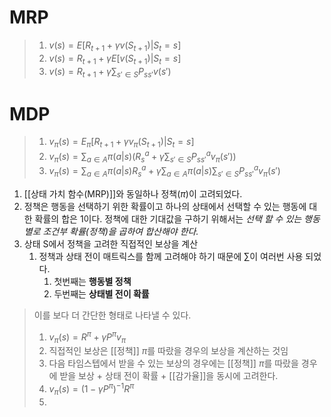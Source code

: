 # MRP
> 1. $v(s) = E[R_{t+1} + \gamma v(S_{t+1}) | S_t = s]$
> 2. $v(s) = R_{t+1} + \gamma E[v(S_{t+1})|S_t = s]$
> 3. $v(s) = R_{t+1} + \gamma\sum_{s' \in S}P_{ss'}v(s')$
# MDP
> 1. $v_{\pi}(s) = E_{\pi}[R_{t+1} + \gamma v_{\pi}(S_{t+1}) | S_t = s]$
> 2. $v_{\pi}(s) = \sum_{a \in A}\pi(a | s)\left (R^a_s + \gamma \sum_{s' \in S} P^a_{ss'}v_{\pi}(s')\right)$
> 3. $v_{\pi}(s) = \sum_{a \in A}\pi(a | s)R^a_s + \gamma\sum_{a \in A}\pi(a | s)\sum_{s' \in S}P^a_{ss'}v_{\pi}(s')$

1. [[상태 가치 함수(MRP)]]와 동일하나 정책($\pi$)이 고려되었다.
2. 정책은 행동을 선택하기 위한 확률이고 하나의 상태에서 선택할 수 있는 행동에 대한 확률의 합은 1이다. 정책에 대한 기대값을 구하기 위해서는 *선택 할 수 있는 행동별로 조건부 확률(정책)을 곱하여 합산해야 한다.*
3. 상태 S에서 정책을 고려한 직접적인 보상을 계산
	1. 정책과 상태 전이 매트릭스를 함께 고려해야 하기 때문에 $\sum$이 여러번 사용 되었다.
		1. 첫번째는 **행동별 정책**
		2. 두번째는 **상태별 전이 확률**

> 이를 보다 더 간단한 형태로 나타낼 수 있다.
> 1. $v_{\pi}(s) = R^{\pi} + \gamma P^{\pi}v_{\pi}$
> 	1. 직접적인 보상은 [[정책]] $\pi$를 따랐을 경우의 보상을 계산하는 것임
> 	2. 다음 타임스텝에서 받을 수 있는 보상의 경우에는 [[정책]] $\pi$를 따랐을 경우에 받을 보상 + 상태 전이 확률  + [[감가율]]을 동시에 고려한다.
> 2. $v_{\pi}(s) = (1 - \gamma P^{\pi})^{-1}R^{\pi}$
> 	1. 
> 